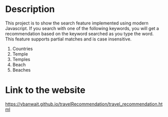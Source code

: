 # Description
This project is to show the search feature implemented using modern Javascript. If you search with one of the following keywords, you will get a recommendation based on the keyword searched as you type the word. This feature supports partial matches and is case insensitive.

1. Countries
2. Temple 
3. Temples
4. Beach
5. Beaches 

# Link to the website
https://ybanwait.github.io/travelRecommendation/travel_recommendation.html
